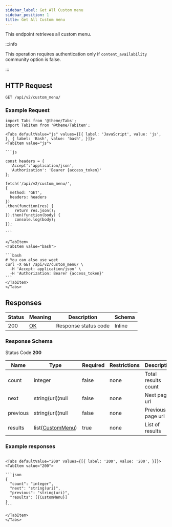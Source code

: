 ```yaml
---
sidebar_label: Get All Custom menu
sidebar_position: 1
title: Get All Custom menu
---
```


This endpoint retrieves all custom menu.


:::info

This operation requires authentication only if `content_availability` community option is false.

:::


## HTTP Request

`GET /api/v2/custom_menu/`


### Example Request

````mdx-code-block
import Tabs from '@theme/Tabs';
import TabItem from '@theme/TabItem';

<Tabs defaultValue="js" values={[{ label: 'JavaScript', value: 'js', }, { label: 'Bash', value: 'bash', }]}>
<TabItem value="js">

```js

const headers = {
  'Accept':'application/json',
  'Authorization': 'Bearer {access_token}'
};

fetch('/api/v2/custom_menu/',
{
  method: 'GET',
  headers: headers
})
.then(function(res) {
    return res.json();
}).then(function(body) {
    console.log(body);
});

```

</TabItem>
<TabItem value="bash">

```bash
# You can also use wget
curl -X GET /api/v2/custom_menu/ \
  -H 'Accept: application/json' \
  -H 'Authorization: Bearer {access_token}'
```
</TabItem>
</Tabs>
````

## Responses

| Status | Meaning                                                 | Description          | Schema |
|--------|---------------------------------------------------------|----------------------|--------|
| 200    | [OK](https://tools.ietf.org/html/rfc7231#section-6.3.1) | Response status code | Inline |

### Response Schema

Status Code **200**

| Name     | Type                                                          | Required | Restrictions | Description         |
|----------|---------------------------------------------------------------|----------|--------------|---------------------|
| count    | integer                                                       | false    | none         | Total results count |
| next     | string(uri)¦null                                              | false    | none         | Next page url       |
| previous | string(uri)¦null                                              | false    | none         | Previous page url   |
| results  | list([CustomMenu](/docs/apireference/v2/schemas/custom_menu)) | true     | none         | List of results     |

### Example responses

````mdx-code-block

<Tabs defaultValue="200" values={[{ label: '200', value: '200', }]}>
<TabItem value="200">

```json
{
  "count": "integer",
  "next": "string(uri)",
  "previous": "string(uri)",
  "results": [{CustomMenu}]
}
```

</TabItem>
</Tabs>
````




